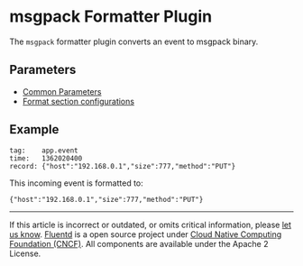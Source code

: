 # msgpack Formatter Plugin

The `msgpack` formatter plugin converts an event to msgpack binary.


## Parameters

-   [Common Parameters](/configuration/plugin-common-parameters.md)
-   [Format section configurations](/configuration/format-section.md)


## Example

``` {.CodeRay}
tag:    app.event
time:   1362020400
record: {"host":"192.168.0.1","size":777,"method":"PUT"}
```

This incoming event is formatted to:

``` {.CodeRay}
{"host":"192.168.0.1","size":777,"method":"PUT"}
```



------------------------------------------------------------------------

If this article is incorrect or outdated, or omits critical information, please [let us know](https://github.com/fluent/fluentd-docs/issues?state=open).
[Fluentd](http://www.fluentd.org/) is a open source project under [Cloud Native Computing Foundation (CNCF)](https://cncf.io/). All components are available under the Apache 2 License.
